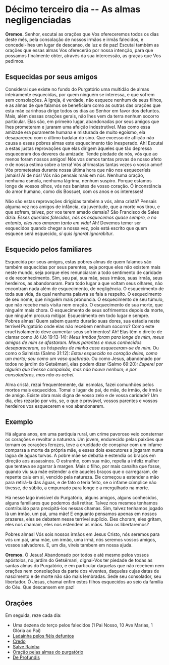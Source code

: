 # Décimo terceiro dia -- As almas negligenciadas


**Oremos.** Senhor, escutai as orações que Vos ofereceremos todos os dias deste mês, pela consolação de nossos irmãos e irmãs falecidos, e concedei-lhes um lugar de descanso, de luz e de paz! Escutai também as orações que essas almas Vos oferecerão por nossa intenção, para que possamos finalmente obter, através da sua intercessão, as graças que Vos pedimos.


## Esquecidas por seus amigos

Considerai que existe no fundo do Purgatório uma multidão de almas inteiramente esquecidas, por quem ninguém se interessa, e que sofrem sem consolações. A Igreja, é verdade, não esquece nenhum de seus filhos, e as almas de que falamos se beneficiam como as outras das orações que esta mãe carinhosa dirige todos os dias ao Senhor em favor dos defuntos. Mais, além dessas orações gerais, não lhes vem da terra nenhum socorro particular. Elas são, em primeiro lugar, abandonadas por seus amigos que lhes prometeram e juraram uma afeição indestrutível. Mas como essa amizade era puramente humana e misturada de muito egoísmo, ela desapareceu com o último badalar do sino. Que excesso de aflição não causa a essas pobres almas este esquecimento tão inesperado. Ah! Escutai a estas justas reprovações que elas dirigem àqueles que tão depressa esqueceram dos deveres da amizade: Tende piedade de nós, vós que ao menos foram nossos amigos! Nós vos demos tantas provas de nosso afeto e de nossa estima sobre a terra! Vós afrimastas tantas vezes o vosso amor! Vós prometestes durante nossa última hora que não nos esqueceríeis jamais! Ai de nós! Vós não pensais mais em nós. Nenhuma oração, nenhuma esmola, nenhuma lágrima, nenhum suspiro. Porque estamos longe de vossos olhos, vós nos banistes de vosso coração. Ó inconstância do amor humano, como dis Bossuet, com os anos e os interesses!

Não são estas reprovações dirigidas também a vós, alma cristã? Pensais alguma vez nos amigos de infância, da juventude, que a morte vos tirou, e que sofrem, talvez, por vos terem amado demais? São Francisco de Sales dizia: _Esses queridos falecidos, nós os esquecemos quase sempre, e no entanto, eles nos amaram tanto em vida!_ Ah! Devemos temer ser esquecidos quando chegar a nossa vez, pois está escrito que quem esquece será esquecido, _si quis ignorat ignorabitur_.


## Esquecido pelos familiares

Esquecida por seus amigos, estas pobres almas de quem falamos são também esquecidas por seus parentes, seja porque eles não existem mais neste mundo, seja porque eles renunciaram a todo sentimento de caridade e de reconhecimento. Sim, seu pai, sua mãe, seus irmãos, suas irmãs, seus herdeiros, as abandonaram. Para todo lugar a que voltam seus olhares, não encontram nada além de esquecimento, de negligência. O esquecimento de toda sua vida, da qual nenhuma palavra se fala a respeito. O esquecimento de seu nome, que ninguém mais pronuncia. O esquecimento de seu túmulo, que não recebe mais visita nem oração. O esquecimento de sua morte, que ninguém mais chora. O esquecimento de seus sofrimentos depois da morte, que ninguém procura mitigar. Esquecimento em todo lugar e sempre. Pobres almas! Quem sabem quanto durarão suas dores, sua estadia neste terrível Purgatório onde elas não recebem nenhum socorro? Como este cruel isolamento deve aumentar seus sofrimentos! Ah! Elas têm o direito de clamar como Jó (Jó 19:13-14): _Meus irmãos foram para longe de mim, meus amigos de mim se afastaram. Meus parentes e meus conhecidos desapareceram, os hóspedes de minha casa esqueceram-se de mim._ Ou como o Salmista (Salmo 31:12): _Estou esquecido no coração deles, como um morto; sou como um vaso quebrado._ Ou como Jesus, abandonado por todos no jardim do Getsêmani, elas podem dizer (Salmo 69:20): _Esperei por alguém que tivesse compaixão, mas não houve nenhum; e por consoladores, mas não os achei._ 

Alma cristã, rezai frequentemente, dai esmolas, fazei comunhões pelos mortos mais esquecidos. Tomai o lugar de pai, de mãe, de irmão, de irmã e de amigo. Existe obra mais digna de vosso zelo e de vossa caridade? Um dia, eles rezarão por vós, se, o que é provável, vossos parentes e vossos herdeiros vos esquecerem e vos abandonarem.


## Exemplo 

Há alguns anos, em uma paróquia rural, um crime pavoroso veio consternar os corações e revoltar a natureza. Um jovem, endurecido pelas paixões que tornam os corações ferozes, teve a crueldade de conspirar com um infame comparsa a morte da própria mãe, e esses dois executores a jogaram numa lagoa de águas turvas. A pobre mãe se debatia e estendia os braços em direção aos assassinos. O estranho, com sua mão, repelia a infeliz mulher que tentava se agarrar à margen. Mais o filho, por mais canalha que fosse, quando viu sua mãe estender a ele aqueles braços que o carregaram, de repente caiu em si, vencido pela natureza. Ele começou a estender a mão para retirá-la das águas, e de fato o teria feito, se o infame cúmplice não tivesse, de súbito, a empurrado para longe e a mergulhado na morte. 

Há nesse lago invisível do Purgatório, alguns amigos, alguns conhecidos, alguns familiares que podemos dali retirar. Talvez nos mesmos tenhamos contribuido para precipitá-los nessas chamas. Sim, talvez tenhamos jogado lá um irmão, um pai, uma mãe! E enguanto pensamos apenas em nossos prazeres, eles se debatem nesse terrível suplício. Eles choram, eles gritam, eles nos chamam, eles nos estendem as mãos. Não os libertaremos?

Pobres almas! Vós sois nossos irmãos em Jesus Cristo, nós seremos para vós um pai, uma mãe, um irmão, uma irmã, nós seremos vossos amigos, vossos salvadores. E, um dia, vireis tambem em nossa ajuda. 


**Oremos.** Ó Jesus! Abandonado por todos e até mesmo pelos vossos apóstolos, no jardim do Getsêmani, dignai-Vos ter piedade de todas as santas almas do Purgatório, e em particular daquelas que não recebem nem orações nem consolações da parte dos viventes, daquelas cujas datas de nascimento e de morte não são mais lembradas. Sede seu consolador, seu libertador. Ó Jesus, chamai enfim estes filhos esquecidos ao seio da família do Céu. Que descansem em paz! 


## Orações 

Em seguida, reze cada dia:

- Uma dezena do terço pelos falecidos (1 Pai Nosso, 10 Ave Marias, 1 Glória ao Pai)
- [Ladainha pelos fiéis defuntos](ladainha.md)
- [Credo](credo.md)
- [Salve Rainha](salve_rainha.md)
- [Oração pelas almas do purgatório](oracao_pelas_almas.md)
- [De Profundis](de_profundis.md)

